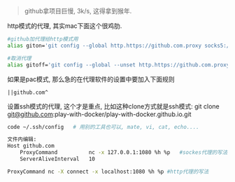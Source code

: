 > github拿项目巨慢, 3k/s, 这得拿到猴年.

http模式的代理, 其实mac下面这个很鸡肋. 

```sh
#github加代理给http模式用
alias giton='git config --global http.https://github.com.proxy socks5://127.0.0.1:1080'

#取消代理
alias gitoff='git config --global --unset http.https://github.com.proxy'
```

如果是pac模式, 那么急的在代理软件的设置中要加入下面规则

```
||github.com^
```

设置ssh模式的代理, 这个才是重点, 比如这种clone方式就是ssh模式: git clone git@github.com:play-with-docker/play-with-docker.github.io.git

```sh
code ~/.ssh/config   # 用别的工具也可以, mate, vi, cat, echo....

文件内编辑: 
Host github.com
    ProxyCommand          nc -x 127.0.0.1:1080 %h %p   #sockes代理的写法
    ServerAliveInterval   10

ProxyCommand nc -X connect -x localhost:1080 %h %p #http代理的写法 
```

